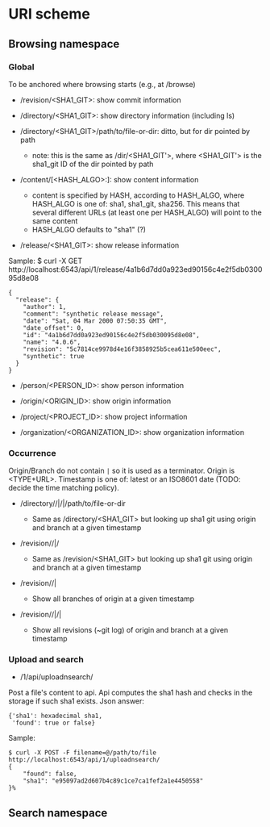 URI scheme
==========

Browsing namespace
------------------

### Global

To be anchored where browsing starts (e.g., at /browse)

* /revision/<SHA1_GIT>: show commit information

* /directory/<SHA1_GIT>: show directory information (including ls)

* /directory/<SHA1_GIT>/path/to/file-or-dir: ditto, but for dir pointed by path

  - note: this is the same as /dir/<SHA1_GIT'>, where <SHA1_GIT'> is the
  sha1_git ID of the dir pointed by path

* /content/[<HASH_ALGO>:]<HASH>: show content information

  - content is specified by HASH, according to HASH_ALGO, where HASH_ALGO is
  one of: sha1, sha1_git, sha256. This means that several different URLs (at
  least one per HASH_ALGO) will point to the same content
  - HASH_ALGO defaults to "sha1" (?)

* /release/<SHA1_GIT>: show release information

Sample:
    $ curl -X GET http://localhost:6543/api/1/release/4a1b6d7dd0a923ed90156c4e2f5db030095d8e08

    {
      "release": {
        "author": 1,
        "comment": "synthetic release message",
        "date": "Sat, 04 Mar 2000 07:50:35 GMT",
        "date_offset": 0,
        "id": "4a1b6d7dd0a923ed90156c4e2f5db030095d8e08",
        "name": "4.0.6",
        "revision": "5c7814ce9978d4e16f3858925b5cea611e500eec",
        "synthetic": true
      }
    }

* /person/<PERSON_ID>: show person information

* /origin/<ORIGIN_ID>: show origin information

* /project/<PROJECT_ID>: show project information

* /organization/<ORGANIZATION_ID>: show organization information

### Occurrence

Origin/Branch do not contain `|` so it is used as a terminator.
Origin is <TYPE+URL>.
Timestamp is one of: latest or an ISO8601 date (TODO: decide the time matching
policy).

* /directory/<TIMESTAMP>/<ORIGIN>|/<BRANCH>|/path/to/file-or-dir

  - Same as /directory/<SHA1_GIT> but looking up sha1 git using origin and
    branch at a given timestamp

* /revision/<TIMESTAMP>/<ORIGIN>|/<BRANCH>

  - Same as /revision/<SHA1_GIT> but looking up sha1 git using origin and
    branch at a given timestamp

* /revision/<TIMESTAMP>/<ORIGIN>|

  - Show all branches of origin at a given timestamp

* /revision/<TIMESTAMP>/<ORIGIN>|/<BRANCH>|

  - Show all revisions (~git log) of origin and branch at a given timestamp


### Upload and search

* /1/api/uploadnsearch/

Post a file's content to api.
Api computes the sha1 hash and checks in the storage if such sha1 exists.
Json answer:

    {'sha1': hexadecimal sha1,
     'found': true or false}

Sample:

    $ curl -X POST -F filename=@/path/to/file http://localhost:6543/api/1/uploadnsearch/
    {
        "found": false,
        "sha1": "e95097ad2d607b4c89c1ce7ca1fef2a1e4450558"
    }%


Search namespace
----------------
